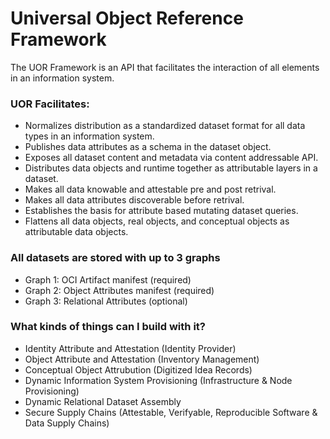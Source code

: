 # Universal Object Reference Framework

The UOR Framework is an API that facilitates the interaction of all elements in an information system.

### UOR Facilitates:
 - Normalizes distribution as a standardized dataset format for all data types in an information system.
 - Publishes data attributes as a schema in the dataset object.
 - Exposes all dataset content and metadata via content addressable API.
 - Distributes data objects and runtime together as attributable layers in a dataset.
 - Makes all data knowable and attestable pre and post retrival.
 - Makes all data attributes discoverable before retrival. 
 - Establishes the basis for attribute based mutating dataset queries.
 - Flattens all data objects, real objects, and conceptual objects as attributable data objects.

### All datasets are stored with up to 3 graphs
 - Graph 1: OCI Artifact manifest (required)
 - Graph 2: Object Attributes manifest (required)
 - Graph 3: Relational Attributes (optional)

### What kinds of things can I build with it?
 - Identity Attribute and Attestation (Identity Provider)
 - Object Attribute and Attestation (Inventory Management)
 - Conceptual Object Attrubution (Digitized Idea Records)
 - Dynamic Information System Provisioning (Infrastructure & Node Provisioning)
 - Dynamic Relational Dataset Assembly
 - Secure Supply Chains (Attestable, Verifyable, Reproducible Software & Data Supply Chains)
